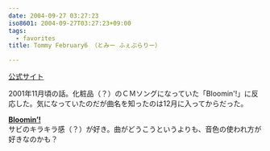 ```yaml
---
date: 2004-09-27 03:27:23
iso8601: 2004-09-27T03:27:23+09:00
tags:
  - favorites
title: Tommy February6 （とみー ふぇぶらりー）

---
```


<div class="entry-body">
  <p><a href="http://www.sonymusic.co.jp/Music/Info/Tommy/">公式サイト</a></p>

  <p>2001年11月頃の話。化粧品（？）のＣＭソングになっていた「Bloomin'!」に反応した。気になっていたのだが曲名を知ったのは12月に入ってからだった。</p>

  <p><strong><a href="http://www.amazon.co.jp/exec/obidos/ASIN/B00005TZH1/nqounet-22/ref=nosim/" name="amazletlink" id="amazletlink">Bloomin’!</a></strong> <br />
    サビのキラキラ感（？）が好き。曲がどうこうというよりも、音色の使われ方が好きなのかも？</p>
</div>
